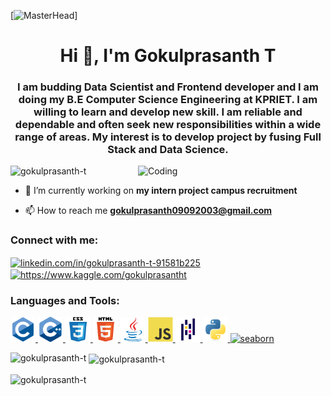 [![MasterHead](https://miro.medium.com/max/3200/0*cNqkriZyJyNfWavE.jpg)]
<h1 align="center">Hi 👋, I'm Gokulprasanth T</h1>
<h3 align="center">I am budding Data Scientist and Frontend developer and I am doing my B.E Computer Science Engineering at KPRIET. I am willing to learn and develop new skill. I am reliable and dependable and often seek new responsibilities within a wide range of areas. My interest is to develop project by fusing Full Stack and Data Science.</h3>
<img align="right" alt="Coding" width="300" src="https://th.bing.com/th/id/OIP.BlbQYHnma8Uva42j5KInaAHaGQ?pid=ImgDet&rs=1">

<p align="left"> <img src="https://komarev.com/ghpvc/?username=gokulprasanth-t&label=Profile%20views&color=0e75b6&style=flat" alt="gokulprasanth-t" /> </p>

- 🔭 I’m currently working on **my intern project campus recruitment**

- 📫 How to reach me **gokulprasanth09092003@gmail.com**

<h3 align="left">Connect with me:</h3>
<p align="left">
<a href="https://linkedin.com/in/linkedin.com/in/gokulprasanth-t-91581b225" target="blank"><img align="center" src="https://raw.githubusercontent.com/rahuldkjain/github-profile-readme-generator/master/src/images/icons/Social/linked-in-alt.svg" alt="linkedin.com/in/gokulprasanth-t-91581b225" height="30" width="40" /></a>
<a href="https://kaggle.com/https://www.kaggle.com/gokulprasantht" target="blank"><img align="center" src="https://raw.githubusercontent.com/rahuldkjain/github-profile-readme-generator/master/src/images/icons/Social/kaggle.svg" alt="https://www.kaggle.com/gokulprasantht" height="30" width="40" /></a>
</p>

<h3 align="left">Languages and Tools:</h3>
<p align="left"> <a href="https://www.cprogramming.com/" target="_blank" rel="noreferrer"> <img src="https://raw.githubusercontent.com/devicons/devicon/master/icons/c/c-original.svg" alt="c" width="40" height="40"/> </a> <a href="https://www.w3schools.com/cpp/" target="_blank" rel="noreferrer"> <img src="https://raw.githubusercontent.com/devicons/devicon/master/icons/cplusplus/cplusplus-original.svg" alt="cplusplus" width="40" height="40"/> </a> <a href="https://www.w3schools.com/css/" target="_blank" rel="noreferrer"> <img src="https://raw.githubusercontent.com/devicons/devicon/master/icons/css3/css3-original-wordmark.svg" alt="css3" width="40" height="40"/> </a> <a href="https://www.w3.org/html/" target="_blank" rel="noreferrer"> <img src="https://raw.githubusercontent.com/devicons/devicon/master/icons/html5/html5-original-wordmark.svg" alt="html5" width="40" height="40"/> </a> <a href="https://www.java.com" target="_blank" rel="noreferrer"> <img src="https://raw.githubusercontent.com/devicons/devicon/master/icons/java/java-original.svg" alt="java" width="40" height="40"/> </a> <a href="https://developer.mozilla.org/en-US/docs/Web/JavaScript" target="_blank" rel="noreferrer"> <img src="https://raw.githubusercontent.com/devicons/devicon/master/icons/javascript/javascript-original.svg" alt="javascript" width="40" height="40"/> </a> <a href="https://pandas.pydata.org/" target="_blank" rel="noreferrer"> <img src="https://raw.githubusercontent.com/devicons/devicon/2ae2a900d2f041da66e950e4d48052658d850630/icons/pandas/pandas-original.svg" alt="pandas" width="40" height="40"/> </a> <a href="https://www.python.org" target="_blank" rel="noreferrer"> <img src="https://raw.githubusercontent.com/devicons/devicon/master/icons/python/python-original.svg" alt="python" width="40" height="40"/> </a> <a href="https://seaborn.pydata.org/" target="_blank" rel="noreferrer"> <img src="https://seaborn.pydata.org/_images/logo-mark-lightbg.svg" alt="seaborn" width="40" height="40"/> </a> </p>

<p><img align="left" src="https://github-readme-stats.vercel.app/api/top-langs?username=gokulprasanth-t&show_icons=true&locale=en&layout=compact" alt="gokulprasanth-t" /></p>

<p>&nbsp;<img align="center" src="https://github-readme-stats.vercel.app/api?username=gokulprasanth-t&show_icons=true&locale=en" alt="gokulprasanth-t" /></p>

<p><img align="center" src="https://github-readme-streak-stats.herokuapp.com/?user=gokulprasanth-t&" alt="gokulprasanth-t" /></p>
